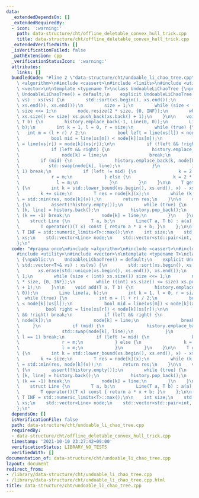 ```yaml
---
data:
  _extendedDependsOn: []
  _extendedRequiredBy:
  - icon: ':warning:'
    path: data-structure/cht/offline_deletable_convex_hull_trick.cpp
    title: data-structure/cht/offline_deletable_convex_hull_trick.cpp
  _extendedVerifiedWith: []
  _isVerificationFailed: false
  _pathExtension: cpp
  _verificationStatusIcon: ':warning:'
  attributes:
    links: []
  bundledCode: "#line 2 \"data-structure/cht/undoable_li_chao_tree.cpp\"\n#include\
    \ <algorithm>\n#include <cassert>\n#include <limits>\n#include <utility>\n#include\
    \ <vector>\n\ntemplate <typename T>\nclass UndoableLiChaoTree {\npublic:\n   \
    \ UndoableLiChaoTree() = default;\n    explicit UndoableLiChaoTree(const std::vector<T>&\
    \ vs) : xs(vs) {\n        std::sort(xs.begin(), xs.end());\n        xs.erase(std::unique(xs.begin(),\
    \ xs.end()), xs.end());\n        size = 1;\n        while (size < (int) xs.size())\
    \ size <<= 1;\n        node.resize(2 * size, {0, INF});\n        while ((int)\
    \ xs.size() <= size) xs.push_back(xs.back() + 1);\n    }\n\n    void add(T a,\
    \ T b) {\n        history.emplace_back(-1, Line(0, 0));\n        Line line(a,\
    \ b);\n        int k = 1, l = 0, r = size;\n        while (true) {\n         \
    \   int m = (l + r) / 2;\n            bool left = line(xs[l]) < node[k](xs[l]);\n\
    \            bool mid = line(xs[m]) < node[k](xs[m]);\n            bool right\
    \ = line(xs[r]) < node[k](xs[r]);\n\n            if (!left && !right) break;\n\
    \            if (left && right) {\n                history.emplace_back(k, node[k]);\n\
    \                node[k] = line;\n                break;\n            }\n    \
    \        if (mid) {\n                history.emplace_back(k, node[k]);\n     \
    \           std::swap(node[k], line);\n            }\n            if (r - l ==\
    \ 1) break;\n            if (left != mid) {\n                k = 2 * k;\n    \
    \            r = m;\n            } else {\n                k = 2 * k + 1;\n  \
    \              l = m;\n            }\n        }\n    }\n\n    T get(T x) const\
    \ {\n        int k = std::lower_bound(xs.begin(), xs.end(), x) - xs.begin();\n\
    \        k += size;\n        T res = node[k](x);\n        while (k >>= 1) res\
    \ = std::min(res, node[k](x));\n        return res;\n    }\n\n    void undo()\
    \ {\n        assert(!history.empty());\n        while (true) {\n            auto\
    \ [k, line] = history.back();\n            history.pop_back();\n            if\
    \ (k == -1) break;\n            node[k] = line;\n        }\n    }\n\nprivate:\n\
    \    struct Line {\n        T a, b;\n        Line(T a, T b) : a(a), b(b) {}\n\
    \        T operator()(T x) const { return a * x + b; }\n    };\n\n    static constexpr\
    \ T INF = std::numeric_limits<T>::max();\n\n    int size;\n    std::vector<T>\
    \ xs;\n    std::vector<Line> node;\n    std::vector<std::pair<int, Line>> history;\n\
    };\n"
  code: "#pragma once\n#include <algorithm>\n#include <cassert>\n#include <limits>\n\
    #include <utility>\n#include <vector>\n\ntemplate <typename T>\nclass UndoableLiChaoTree\
    \ {\npublic:\n    UndoableLiChaoTree() = default;\n    explicit UndoableLiChaoTree(const\
    \ std::vector<T>& vs) : xs(vs) {\n        std::sort(xs.begin(), xs.end());\n \
    \       xs.erase(std::unique(xs.begin(), xs.end()), xs.end());\n        size =\
    \ 1;\n        while (size < (int) xs.size()) size <<= 1;\n        node.resize(2\
    \ * size, {0, INF});\n        while ((int) xs.size() <= size) xs.push_back(xs.back()\
    \ + 1);\n    }\n\n    void add(T a, T b) {\n        history.emplace_back(-1, Line(0,\
    \ 0));\n        Line line(a, b);\n        int k = 1, l = 0, r = size;\n      \
    \  while (true) {\n            int m = (l + r) / 2;\n            bool left = line(xs[l])\
    \ < node[k](xs[l]);\n            bool mid = line(xs[m]) < node[k](xs[m]);\n  \
    \          bool right = line(xs[r]) < node[k](xs[r]);\n\n            if (!left\
    \ && !right) break;\n            if (left && right) {\n                history.emplace_back(k,\
    \ node[k]);\n                node[k] = line;\n                break;\n       \
    \     }\n            if (mid) {\n                history.emplace_back(k, node[k]);\n\
    \                std::swap(node[k], line);\n            }\n            if (r -\
    \ l == 1) break;\n            if (left != mid) {\n                k = 2 * k;\n\
    \                r = m;\n            } else {\n                k = 2 * k + 1;\n\
    \                l = m;\n            }\n        }\n    }\n\n    T get(T x) const\
    \ {\n        int k = std::lower_bound(xs.begin(), xs.end(), x) - xs.begin();\n\
    \        k += size;\n        T res = node[k](x);\n        while (k >>= 1) res\
    \ = std::min(res, node[k](x));\n        return res;\n    }\n\n    void undo()\
    \ {\n        assert(!history.empty());\n        while (true) {\n            auto\
    \ [k, line] = history.back();\n            history.pop_back();\n            if\
    \ (k == -1) break;\n            node[k] = line;\n        }\n    }\n\nprivate:\n\
    \    struct Line {\n        T a, b;\n        Line(T a, T b) : a(a), b(b) {}\n\
    \        T operator()(T x) const { return a * x + b; }\n    };\n\n    static constexpr\
    \ T INF = std::numeric_limits<T>::max();\n\n    int size;\n    std::vector<T>\
    \ xs;\n    std::vector<Line> node;\n    std::vector<std::pair<int, Line>> history;\n\
    };\n"
  dependsOn: []
  isVerificationFile: false
  path: data-structure/cht/undoable_li_chao_tree.cpp
  requiredBy:
  - data-structure/cht/offline_deletable_convex_hull_trick.cpp
  timestamp: '2021-10-10 23:27:42+09:00'
  verificationStatus: LIBRARY_NO_TESTS
  verifiedWith: []
documentation_of: data-structure/cht/undoable_li_chao_tree.cpp
layout: document
redirect_from:
- /library/data-structure/cht/undoable_li_chao_tree.cpp
- /library/data-structure/cht/undoable_li_chao_tree.cpp.html
title: data-structure/cht/undoable_li_chao_tree.cpp
---
```

